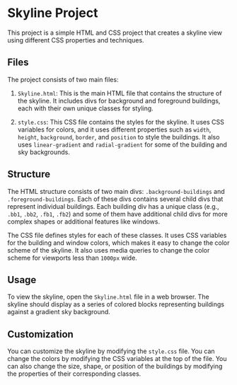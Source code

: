 # Skyline Project

This project is a simple HTML and CSS project that creates a skyline view using different CSS properties and techniques.

## Files

The project consists of two main files:

1. `Skyline.html`: This is the main HTML file that contains the structure of the skyline. It includes divs for background and foreground buildings, each with their own unique classes for styling.

2. `style.css`: This CSS file contains the styles for the skyline. It uses CSS variables for colors, and it uses different properties such as `width`, `height`, `background`, `border`, and `position` to style the buildings. It also uses `linear-gradient` and `radial-gradient` for some of the building and sky backgrounds.

## Structure

The HTML structure consists of two main divs: `.background-buildings` and `.foreground-buildings`. Each of these divs contains several child divs that represent individual buildings. Each building div has a unique class (e.g., `.bb1`, `.bb2`, `.fb1`, `.fb2`) and some of them have additional child divs for more complex shapes or additional features like windows.

The CSS file defines styles for each of these classes. It uses CSS variables for the building and window colors, which makes it easy to change the color scheme of the skyline. It also uses media queries to change the color scheme for viewports less than `1000px` wide.

## Usage

To view the skyline, open the `Skyline.html` file in a web browser. The skyline should display as a series of colored blocks representing buildings against a gradient sky background.

## Customization

You can customize the skyline by modifying the `style.css` file. You can change the colors by modifying the CSS variables at the top of the file. You can also change the size, shape, or position of the buildings by modifying the properties of their corresponding classes.